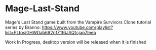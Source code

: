 # Mage-Last-Stand
Mage's Last Stand game built from the Vampire Survivors Clone tutorial series by Branno: https://www.youtube.com/playlist?list=PLtosjGHWDab682nfZ1f6JSQ1cjap7Ieeb

Work In Progress, desktop version will be released when it is finished
